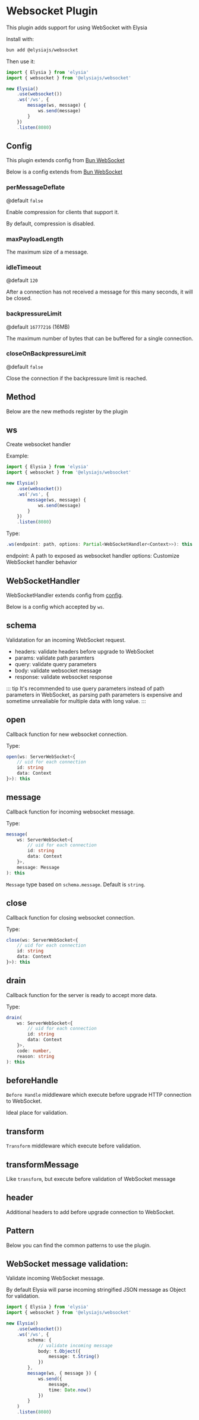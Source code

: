 # Websocket Plugin
This plugin adds support for using WebSocket with Elysia

Install with:
```bash
bun add @elysiajs/websocket
```

Then use it:
```typescript
import { Elysia } from 'elysia'
import { websocket } from '@elysiajs/websocket'

new Elysia()
    .use(websocket())
    .ws('/ws', {
        message(ws, message) {
            ws.send(message)
        }
    })
    .listen(8080)
```

## Config
This plugin extends config from [Bun WebSocket](https://github.com/oven-sh/bun#websockets-with-bunserve)

Below is a config extends from [Bun WebSocket](https://github.com/oven-sh/bun#websockets-with-bunserve)

### perMessageDeflate
@default `false`

Enable compression for clients that support it. 

By default, compression is disabled.

### maxPayloadLength
The maximum size of a message.

### idleTimeout
@default `120`

After a connection has not received a message for this many seconds, it will be closed.

### backpressureLimit
@default `16777216` (16MB)

The maximum number of bytes that can be buffered for a single connection.

### closeOnBackpressureLimit
@default `false`

Close the connection if the backpressure limit is reached.

## Method
Below are the new methods register by the plugin

## ws
Create websocket handler

Example:
```typescript
import { Elysia } from 'elysia'
import { websocket } from '@elysiajs/websocket'

new Elysia()
    .use(websocket())
    .ws('/ws', {
        message(ws, message) {
            ws.send(message)
        }
    })
    .listen(8080)
```

Type:
```typescript
.ws(endpoint: path, options: Partial<WebSocketHandler<Context>>): this
```

endpoint: A path to exposed as websocket handler 
options: Customize WebSocket handler behavior

## WebSocketHandler
WebSocketHandler extends config from [config](#config).

Below is a config which accepted by `ws`.

## schema
Validatation for an incoming WebSocket request.

- headers: validate headers before upgrade to WebSocket
- params: validate path paramters
- query: validate query parameters
- body: validate websocket message
- response: validate websocket response

::: tip
It's recommended to use query parameters instead of path parameters in WebSocket, as parsing path parameters is expensive and sometime unrealiable for multiple data with long value.
:::

## open
Callback function for new websocket connection.

Type:
```typescript
open(ws: ServerWebSocket<{
    // uid for each connection
    id: string
    data: Context
}>): this
```

## message
Callback function for incoming websocket message.

Type:
```typescript
message(
    ws: ServerWebSocket<{
        // uid for each connection
        id: string
        data: Context
    }>, 
    message: Message
): this
```

`Message` type based on `schema.message`. Default is `string`.

## close
Callback function for closing websocket connection.

Type:
```typescript
close(ws: ServerWebSocket<{
    // uid for each connection
    id: string
    data: Context
}>): this
```

## drain
Callback function for the server is ready to accept more data.

Type:
```typescript
drain(
    ws: ServerWebSocket<{
        // uid for each connection
        id: string
        data: Context
    }>, 
    code: number,
    reason: string
): this
```

## beforeHandle
`Before Handle` middleware which execute before upgrade HTTP connection to WebSocket.

Ideal place for validation.

## transform
`Transform` middleware which execute before validation.

## transformMessage
Like `transform`, but execute before validation of WebSocket message

## header
Additional headers to add before upgrade connection to WebSocket.

## Pattern
Below you can find the common patterns to use the plugin.

## WebSocket message validation:
Validate incoming WebSocket message.

By default Elysia will parse incoming stringified JSON message as Object for validation.

```typescript
import { Elysia } from 'elysia'
import { websocket } from '@elysiajs/websocket'

new Elysia()
    .use(websocket())
    .ws('/ws', {
        schema: {
            // validate incoming message
            body: t.Object({
                message: t.String()
            })
        },
        message(ws, { message }) {
            ws.send({
                message,
                time: Date.now()
            })
        }
    )
    .listen(8080)
```
